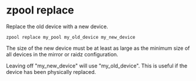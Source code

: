 # zpool replace

Replace the old device with a new device.

	zpool replace my_pool my_old_device my_new_device

The size of the new device must be at least as large as the minimum size
of all devices in the mirror or raidz configuration.

Leaving off "my_new_device" will use "my_old_device".
This is useful if the device has been physically replaced.
